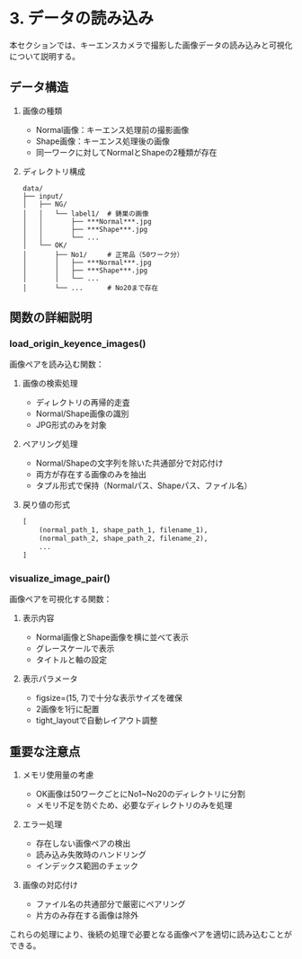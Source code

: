 # 3. データの読み込み

本セクションでは、キーエンスカメラで撮影した画像データの読み込みと可視化について説明する。

## データ構造

1. 画像の種類
   - Normal画像：キーエンス処理前の撮影画像
   - Shape画像：キーエンス処理後の画像
   - 同一ワークに対してNormalとShapeの2種類が存在

2. ディレクトリ構成
   ```
   data/
   ├── input/
   │   ├── NG/
   │   │   └── label1/  # 鋳巣の画像
   │   │       ├── ***Normal***.jpg
   │   │       ├── ***Shape***.jpg
   │   │       └── ...
   │   └── OK/
   │       ├── No1/     # 正常品（50ワーク分）
   │       │   ├── ***Normal***.jpg
   │       │   ├── ***Shape***.jpg
   │       │   └── ...
   │       └── ...      # No20まで存在
   ```

## 関数の詳細説明

### load_origin_keyence_images()
画像ペアを読み込む関数：

1. 画像の検索処理
   - ディレクトリの再帰的走査
   - Normal/Shape画像の識別
   - JPG形式のみを対象

2. ペアリング処理
   - Normal/Shapeの文字列を除いた共通部分で対応付け
   - 両方が存在する画像のみを抽出
   - タプル形式で保持（Normalパス、Shapeパス、ファイル名）

3. 戻り値の形式
   ```python
   [
       (normal_path_1, shape_path_1, filename_1),
       (normal_path_2, shape_path_2, filename_2),
       ...
   ]
   ```

### visualize_image_pair()
画像ペアを可視化する関数：

1. 表示内容
   - Normal画像とShape画像を横に並べて表示
   - グレースケールで表示
   - タイトルと軸の設定

2. 表示パラメータ
   - figsize=(15, 7)で十分な表示サイズを確保
   - 2画像を1行に配置
   - tight_layoutで自動レイアウト調整

## 重要な注意点

1. メモリ使用量の考慮
   - OK画像は50ワークごとにNo1~No20のディレクトリに分割
   - メモリ不足を防ぐため、必要なディレクトリのみを処理

2. エラー処理
   - 存在しない画像ペアの検出
   - 読み込み失敗時のハンドリング
   - インデックス範囲のチェック

3. 画像の対応付け
   - ファイル名の共通部分で厳密にペアリング
   - 片方のみ存在する画像は除外

これらの処理により、後続の処理で必要となる画像ペアを適切に読み込むことができる。
